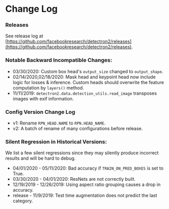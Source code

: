 # Change Log

### Releases
See release log at
[https://github.com/facebookresearch/detectron2/releases](https://github.com/facebookresearch/detectron2/releases).

### Notable Backward Incompatible Changes:

* 03/30/2020: Custom box head's `output_size` changed to `output_shape`.
* 02/14/2020,02/18/2020: Mask head and keypoint head now include logic for losses & inference. Custom heads
	should overwrite the feature computation by `layers()` method.
* 11/11/2019: `detectron2.data.detection_utils.read_image` transposes images with exif information.

### Config Version Change Log

* v1: Rename `RPN_HEAD.NAME` to `RPN.HEAD_NAME`.
* v2: A batch of rename of many configurations before release.

### Silent Regression in Historical Versions:

We list a few silent regressions since they may silently produce incorrect results and will be hard to debug.

* 04/01/2020 - 05/11/2020: Bad accuracy if `TRAIN_ON_PRED_BOXES` is set to True.
* 03/30/2020 - 04/01/2020: ResNets are not correctly built.
* 12/19/2019 - 12/26/2019: Using aspect ratio grouping causes a drop in accuracy.
* release - 11/9/2019: Test time augmentation does not predict the last category.
